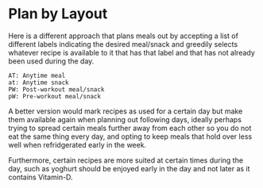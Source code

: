 Plan by Layout
===

Here is a different approach that plans meals out by accepting a list
of different labels indicating the desired meal/snack and greedily
selects whatever recipe is available to it that has that label and
that has not already been used during the day. 

```
AT: Anytime meal
at: Anytime snack
PW: Post-workout meal/snack
pW: Pre-workout meal/snack
```

A better version would mark recipes as used for a certain day but
make them available again when planning out following days, ideally
perhaps trying to spread certain meals further away from each other
so you do not eat the same thing every day, and opting to keep
meals that hold over less well when refridgerated early in the week.

Furthermore, certain recipes are more suited at certain times
during the day, such as yoghurt should be enjoyed early in the
day and not later as it contains Vitamin-D.
